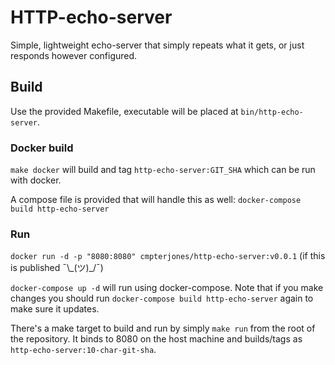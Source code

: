 # HTTP-echo-server

Simple, lightweight echo-server that simply repeats what it gets, or just responds however configured.

## Build

Use the provided Makefile, executable will be placed at `bin/http-echo-server`.

### Docker build

`make docker` will build and tag `http-echo-server:GIT_SHA` which can be run with docker.

A compose file is provided that will handle this as well: `docker-compose build http-echo-server`

### Run

`docker run -d -p "8080:8080" cmpterjones/http-echo-server:v0.0.1` (if this is published ¯\\\_(ツ)_/¯)

`docker-compose up -d` will run using docker-compose. Note that if you make changes you should run `docker-compose build http-echo-server` again to make sure it updates.

There's a make target to build and run by simply `make run` from the root of the repository. It binds to 8080 on the host machine and builds/tags as `http-echo-server:10-char-git-sha`.

